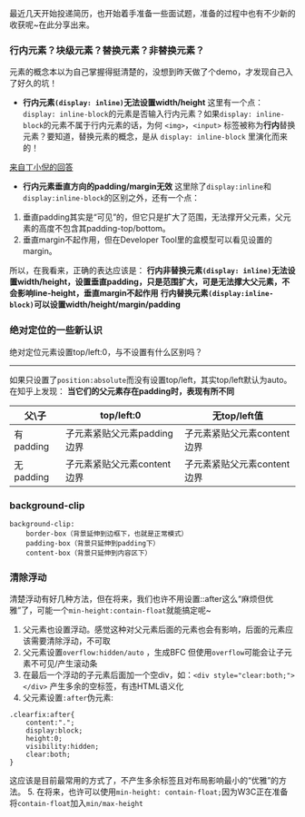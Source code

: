 最近几天开始投递简历，也开始着手准备一些面试题，准备的过程中也有不少新的收获呢~在此分享出来。

### 行内元素？块级元素？替换元素？非替换元素？
元素的概念本以为自己掌握得挺清楚的，没想到昨天做了个demo，才发现自己入了好久的坑！

- **行内元素`(display: inline)`无法设置width/height**
这里有一个点：`display: inline-block`的元素是否输入行内元素？如果`display: inline-block`的元素不属于行内元素的话，为何 `<img>`，`<input>` 标签被称为**行内**替换元素？要知道，替换元素的概念，是从 `display: inline-block` 里演化而来的！

[来自丁小倪的回答][1]

- **行内元素垂直方向的padding/margin无效**
这里除了`display:inline`和`display:inline-block`的区别之外，还有一个点：
1. 垂直padding其实是“可见”的，但它只是扩大了范围，无法撑开父元素，父元素的高度不包含其padding-top/bottom。
2. 垂直margin不起作用，但在Developer Tool里的盒模型可以看见设置的margin。

所以，在我看来，正确的表达应该是：
**行内非替换元素`(display: inline)`无法设置width/height，设置垂直padding，只是范围扩大，可是无法撑大父元素，不会影响line-height，垂直margin不起作用**
**行内替换元素`(display:inline-block)`可以设置width/height/margin/padding**

### 绝对定位的一些新认识
绝对定位元素设置top/left:0，与不设置有什么区别吗？

--------------------------------
如果只设置了`position:absolute`而没有设置top/left，其实top/left默认为auto。在知乎上发现：
**当它们的父元素存在padding时，表现有所不同**


父\子 |top/left:0|无top/left值|
---|---|---|
有padding|子元素紧贴父元素padding边界|子元素紧贴父元素content边界
无padding|子元素紧贴父元素content边界|子元素紧贴父元素content边界


### background-clip
```
background-clip:
    border-box（背景延伸到边框下，也就是正常模式）
    padding-box（背景只延伸到padding下）
    content-box（背景只延伸到内容区下）
```

### 清除浮动
清楚浮动有好几种方法，但在将来，我们也许不用设置::after这么“麻烦但优雅”了，可能一个`min-height:contain-float`就能搞定呢~

1. 父元素也设置浮动。感觉这种对父元素后面的元素也会有影响，后面的元素应该需要清除浮动，不可取
2. 父元素设置`overflow:hidden/auto` ，生成BFC
但使用`overflow`可能会让子元素不可见/产生滚动条
3. 在最后一个浮动的子元素后面加一个空div，如：`<div style="clear:both;"></div>`
产生多余的空标签，有违HTML语义化
4. 父元素设置`:after`伪元素: 
```
.clearfix:after{
    content:"."; 
    display:block; 
    height:0; 
    visibility:hidden; 
    clear:both; 
}
```
这应该是目前最常用的方式了，不产生多余标签且对布局影响最小的“优雅”的方法。
5. 在将来，也许可以使用`min-height: contain-float;`因为W3C正在准备将`contain-float`加入`min/max-height`


[1]:https://www.zhihu.com/question/20495297/answer/15288250

